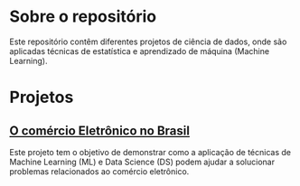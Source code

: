 # Sobre o repositório

Este repositório contêm diferentes projetos de ciência de dados, onde são aplicadas técnicas de estatística e aprendizado de  máquina (Machine Learning).

# Projetos

## [O comércio Eletrônico no Brasil](https://github.com/pedrohrafael/data-science/tree/main/projects/brazilian-ecommerce)

Este projeto tem o objetivo de demonstrar como a aplicação de técnicas de Machine Learning (ML) e Data Science (DS) podem ajudar a solucionar problemas relacionados ao comércio eletrônico.
